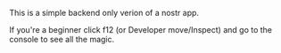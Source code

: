This is a simple backend only verion of a nostr app.

If you're a beginner click f12 (or Developer move/Inspect) and go to the console to see all the magic.
